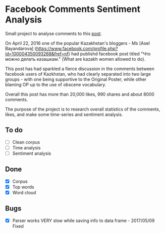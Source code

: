 # Facebook Comments Sentiment Analysis
Small project to analyse comments to this [post](https://www.facebook.com/permalink.php?story_fbid=621724294649235&id=100004350093268).

On April 22, 2016 one of the popular Kazakhstan's bloggers - Ms [Asel Bayandarova]
(https://www.facebook.com/profile.php?id=100004350093268&fref=nf)
had publishd facebook post titled "Что можно делать казашкам." (What are kazakh
women allowed to do).

This post has had sparkled a fierce discussion in the comments between facebook
users of Kazkhstan, who had clearly separated into two large groups - with one
being supportive to the Original Poster, while other blaming OP up to the use of
obscene vocabulary.

Overall this post has more than 20,000 likes, 990 shares and about 8000 comments.

The purpose of the project is to research overall statistics of the comments, likes,
and make some time-series and sentiment analysis.

## To do
- [ ] Clean corpus
- [ ] Time analysis
- [ ] Sentiment analysis

## Done
- [X] Corpus
- [X] Top words
- [X] Word cloud

## Bugs
- [X] Parser works VERY slow while saving info to data frame - 2017/05/09 Fixed
